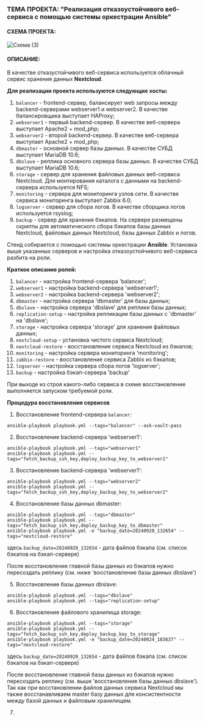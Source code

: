 ### ТЕМА ПРОЕКТА: "Реализация отказоустойчивого веб-сервиса с помощью системы оркестрации Ansible"

#### СХЕМА ПРОЕКТА:

![Схема (3)](https://github.com/user-attachments/assets/32968ef9-183d-442b-9143-2b5593e6db60)

#### ОПИСАНИЕ: 

В качестве отказустойчивого веб-сервиса используется облачный сервис хранения данных __Nextcloud__. 

__Для реализации проекта используются следующие хосты:__
1. `balancer` - frontend-сервер, балансирует web запросы между backend-серверами webserver1 и webserver2. В качестве балансировщика выступает HAProxy;
2. `webserver1` - первый backend-сервер. В качестве веб-сервера выступает Apache2 + mod_php;
3. `webserver2` - второй backend-сервер. В качестве веб-сервера выступает Apache2 + mod_php;
4. `dbmaster` - основной сервер базы данных. В качестве СУБД выступает MariaDB 10.6;
5. `dbslave` - реплика основного сервера базы данных. В качестве СУБД выступает MariaDB 10.6;
6. `storage` - сервер для хранения файловых данных веб-сервиса Nextcloud. Для монтирования каталога с данными на backend-сервера используется NFS;
7. `monitoring` - сервера для мониторинга узлов сети. В качестве сервиса мониторинга выступает Zabbix 6.0;
8. `logserver` - сервер для сбора логов. В качестве сборщика логов используется rsyslog;
9. `backup` - сервер для хранения бэкапов. На сервере размещены скрипты для автоматического сбора бэкапов базы данных Nextcloud, файловых данных Nextcloud, базы данных Zabbix и логов.

Стенд собирается с помощью системы оркестрации __Ansible__. Установка выше указанных серверов и настройка отказоустойчивого веб-сервиса разбита на роли.

__Краткое описание ролей:__
1. `balancer` - настройка frontend-сервера 'balancer';
2. `webserver1` - настройка backend-сервера 'webserver1';
3. `webserver2` - настройка backend-сервера 'webserver2';
4. `dbmaster` - настройка сервера 'dbmaster' для базы данных;
5. `dbslave` - настройка сервера 'dbslave' для реплики базы данных;
6. `replication-setup` - настройка репликации базы данных с 'dbmaster' на 'dbslave';
7. `storage` - настройка сервера 'storage' для хранения файловых данных;
8. `nextcloud-setup` - установка чистого сервиса Nextcloud;
9. `nextcloud-restore` - восстановление сервиса Nextcloud из бэкапов;
10. `monitoring` - настройка сервера мониторинга 'monitoring';
11. `zabbix-restore` - восстановление сервиса Zabbix из бэкапов;
12. `logserver` - настройка сервера сбора логов 'logserver';
13. `backup` - настройка бэкап-сервера 'backup'

При выходе из строя какого-либо сервиса в схеме восстановление выполняется запуском требуемой роли. 

__Процедура восстановления сервисов__
1. Восстановление frontend-сервера `balancer`:
```console
ansible-playbook playbook.yml --tags="balancer" --ask-vault-pass
```
2. Восстановление backend-сервера 'webserver1':
```console
ansible-playbook playbook.yml --tags="webserver1"
ansible-playbook playbook.yml --tags="fetch_backup_ssh_key,deploy_backup_key_to_webserver1"
```
3. Восстановление backend-сервера 'webserver1':
```console
ansible-playbook playbook.yml --tags="webserver2"
ansible-playbook playbook.yml --tags="fetch_backup_ssh_key,deploy_backup_key_to_webserver2"
```
4. Восстановление базы данных dbmaster:
```console
ansible-playbook playbook.yml --tags="dbmaster"
ansible-playbook playbook.yml --tags="fetch_backup_ssh_key,deploy_backup_key_to_dbmaster"
ansible-playbook playbook.yml -e "backup_date=20240920_132654" --tags="nextcloud-restore"
```
здесь `backup_date=20240920_132654` - дата файлов бэкапа (см. список бэкапов на бэкап-сервере) 

После восстановление главной базы данных из бэкапов нужно пересоздать реплику (см. ниже 'восстановление базы данных dbslave')

5. Восстановление базы данных dbslave:
```console
ansible-playbook playbook.yml --tags="dbslave"
ansible-playbook playbook.yml --tags="replication-setup"
```
6. Восстановление файлового хранилища storage:
```console
ansible-playbook playbook.yml --tags="storage"
ansible-playbook playbook.yml --tags="fetch_backup_ssh_key,deploy_backup_key_to_storage"
ansible-playbook playbook.yml -e "backup_date=20240924_183637" --tags="nextcloud-restore"
```
здесь `backup_date=20240920_132654` - дата файлов бэкапа (см. список бэкапов на бэкап-сервере)

После восстановление главной базы данных из бэкапов нужно пересоздать реплику (см. выше 'восстановление базы данных dbslave'). Так как при восстановлении файлов данных сервиса Nextcloud мы также восстанавливаем master базу данных для консистентности между базой данных и файловым хранилищем.

7. 
